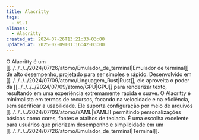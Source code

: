 ```yaml
---
title: Alacritty
tags:
  - v1.1
aliases:
  - Alacritty
created_at: 2024-07-26T13:21:33-03:00
updated_at: 2025-02-09T01:16:42-03:00
---
```


O Alacritty é um [[../../../../2024/07/26/atomo/Emulador_de_terminal|Emulador de terminal]] de alto desempenho, projetado para ser simples e rápido. Desenvolvido em [[../../../../2024/07/09/atomo/Linguagem_Rust|Rust]], ele aproveita o poder da [[../../../../2024/07/09/atomo/GPU|GPU]] para renderizar texto, resultando em uma experiência extremamente rápida e suave. O Alacritty é minimalista em termos de recursos, focando na velocidade e na eficiência, sem sacrificar a usabilidade. Ele suporta configuração por meio de arquivos [[../../../../2024/07/09/atomo/YAML|YAML]] permitindo personalizações básicas como cores, fontes e atalhos de teclado. É uma escolha excelente para usuários que priorizam desempenho e simplicidade em um [[../../../../2024/07/26/atomo/Emulador_de_terminal|Terminal]].